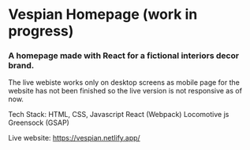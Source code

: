 # Vespian Homepage (work in progress)
### A homepage made with React for a fictional interiors decor brand.

The live webiste works only on desktop screens as mobile page for the website has not been finished 
so the live version is not responsive as of now. 

Tech Stack:
HTML, CSS, Javascript
React (Webpack)
Locomotive js
Greensock (GSAP)

Live website: https://vespian.netlify.app/